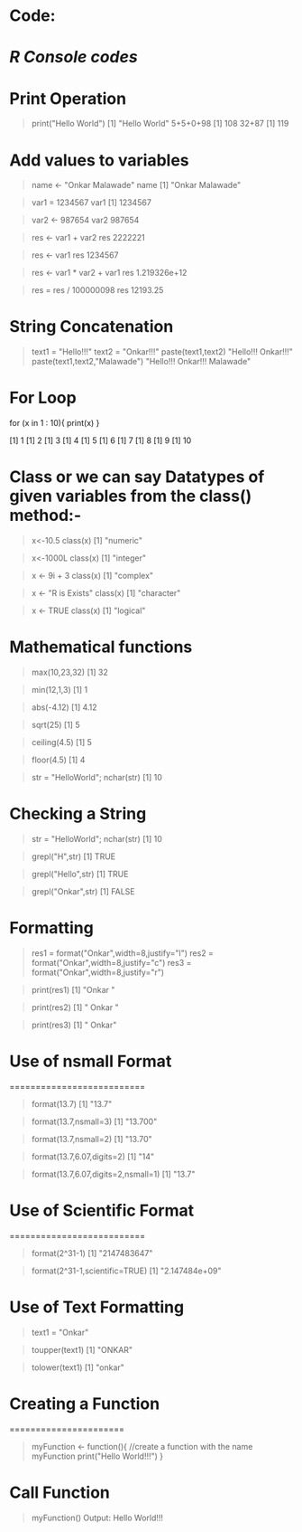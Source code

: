 Code:
=====
***R Console codes***
=====================

Print Operation
===============
> print("Hello World")
[1] "Hello World"
> 5+5+0+98
[1] 108
> 32+87
[1] 119

Add values to variables
=======================
> name <- "Onkar Malawade"
> name
[1] "Onkar Malawade"

> var1 = 1234567
> var1
[1] 1234567

> var2 <- 987654
> var2
 987654

> res <- var1 + var2
> res
 2222221

> res <- var1 
> res
 1234567

> res <- var1 * var2 + var1
> res
 1.219326e+12

> res = res / 100000098
> res
 12193.25

String Concatenation
====================
> text1 = "Hello!!!"
> text2 = "Onkar!!!"
> paste(text1,text2)
 "Hello!!! Onkar!!!"
> paste(text1,text2,"Malawade")
 "Hello!!! Onkar!!! Malawade"

For Loop
========
 for (x in 1 : 10){
 print(x)
 }

[1] 1
[1] 2
[1] 3
[1] 4
[1] 5
[1] 6
[1] 7
[1] 8
[1] 9
[1] 10

Class or we can say Datatypes of given variables from the class() method:-
=============================================================
> x<-10.5
> class(x)
[1] "numeric"

> x<-1000L
> class(x)
[1] "integer"

> x <- 9i + 3
> class(x)
[1] "complex"

> x <- "R is Exists"
> class(x)
[1] "character"

> x <- TRUE
> class(x)
[1] "logical"


Mathematical functions
=================
> max(10,23,32)
[1] 32

> min(12,1,3)
[1] 1

> abs(-4.12)
[1] 4.12

> sqrt(25)
[1] 5

> ceiling(4.5)
[1] 5

> floor(4.5)
[1] 4

>  str = "HelloWorld";
> nchar(str)
[1] 10

Checking a String
=================
> str = "HelloWorld"; 
> nchar(str)
[1] 10

> grepl("H",str)
[1] TRUE

> grepl("Hello",str)
[1] TRUE

> grepl("Onkar",str)
[1] FALSE

Formatting
===========

> res1 = format("Onkar",width=8,justify="l")
> res2 = format("Onkar",width=8,justify="c")
> res3 = format("Onkar",width=8,justify="r")

> print(res1)
[1] "Onkar   "

> print(res2)
[1] " Onkar  "

> print(res3)
[1] "   Onkar"

# Use of nsmall Format
==========================

> format(13.7)
[1] "13.7"

> format(13.7,nsmall=3)
[1] "13.700"

> format(13.7,nsmall=2)
[1] "13.70"

> format(13.7,6.07,digits=2)
[1] "14"

> format(13.7,6.07,digits=2,nsmall=1)
[1] "13.7"

# Use of Scientific Format
==========================
> format(2^31-1)
[1] "2147483647"

> format(2^31-1,scientific=TRUE)
[1] "2.147484e+09"

 Use of Text Formatting
 ====================
> text1 = "Onkar"

> toupper(text1)
[1] "ONKAR"

> tolower(text1)
[1] "onkar"
> 

# Creating a Function
======================
>myFunction <- function(){
//create a function with the name myFunction
>   print("Hello World!!!")
>}

 
Call Function
==============
> myFunction()
> Output: Hello World!!!
